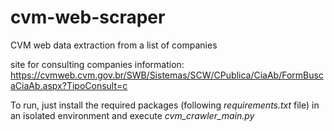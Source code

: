# cvm-web-scraper

CVM web data extraction from a list of companies

site for consulting companies information: https://cvmweb.cvm.gov.br/SWB/Sistemas/SCW/CPublica/CiaAb/FormBuscaCiaAb.aspx?TipoConsult=c

To run, just install the required packages (following _requirements.txt_ file) in an isolated environment and execute _cvm_crawler_main.py_
